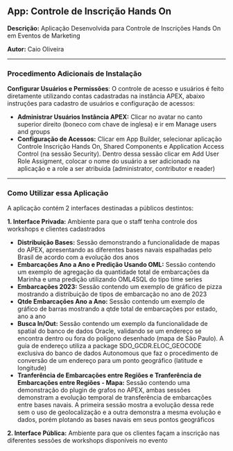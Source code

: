 ## **App: Controle de Inscrição Hands On**
**Descrição:** Aplicação Desenvolvida para Controle de Inscrições Hands On em Eventos de Marketing  

**Autor:** Caio Oliveira  

---

### **Procedimento Adicionais de Instalação**

**Configurar Usuários e Permissões**: O controle de acesso e usuários é feito diretamente utilizando contas cadastradas na instância APEX, abaixo instruções para cadastro de usuários e configuração de acessos:
* **Administrar Usuários Instância APEX:** Clicar no avatar no canto superior direito (boneco com chave de inglesa) e ir em Manage users and groups
* **Configuração de Acessos:** Clicar em App Builder, selecionar aplicação Controle Inscrição Hands On, Shared Components e Application Access Control (na sessão Security). Dentro dessa sessão clicar em Add User Role Assigment, colocar o nome do usuário a ser adicionado na aplicação e a role a ser atribuida (administrator, contributor e reader)

---

### **Como Utilizar essa Aplicação**

A aplicação contém 2 interfaces destinadas a públicos destintos:

**1. Interface Privada:** Ambiente para que o staff tenha controle dos workshops e clientes cadastrados
  * **Distribuição Bases:** Sessão demonstrando a funcionalidade de mapas do APEX, apresentando as diferentes bases navais espalhadas pelo Brasil de acordo com a evolução dos anos
  * **Embarcações Ano a Ano e Predição Usando OML:** Sessão contendo um exemplo de agregação da quantidade total de embarcações da Marinha e uma predição utilizando OML4SQL do tipo time series
  * **Embarcações 2023:** Sessão contendo um exemplo de gráfico de pizza mostrando a distribuição de tipos de embarcação no ano de 2023
  * **Qtde Embarcações Ano a Ano:** Sessão contendo um exemplo de gráfico de barras mostrando a qtde total de embarcações por estado, ano a ano
  * **Busca In/Out:** Sessão contendo um exemplo da funcionalidade de spatial do banco de dados Oracle, validando se um endereço se encontra dentro ou fora do polígono desenhado (mapa de São Paulo). A guia de endereço utiliza a package SDO_GCDR.ELOC_GEOCODE exclusiva do banco de dados Autonomous que faz o procedimento de conversão de um endereço para um ponto geográfico (latitude e longitude)
  * **Tranferência de Embarcações entre Regiões e Tranferência de Embarcações entre Regiões - Mapa:** Sessão contendo uma demonstração do plugin de grafos no APEX, ambas sessões demonstram a evolução temporal de transferência de embarcações entre bases navais. A primeira sessão mostra a evolução dessa rede sem o uso de geolocalização e a outra demonstra a mesma evolução e dados, porém plotando as bases navais em seus pontos geográficos

**2. Interface Pública:** Ambiente para que os clientes façam a inscrição nas diferentes sessões de workshops disponíveis no evento